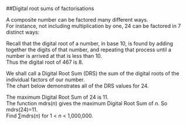 ##Digital root sums of factorisations

A composite number can be factored many different ways.  
For instance, not including multiplication by one, 24 can be factored in 7 distinct ways:

Recall that the digital root of a number, in base 10, is found by adding together the digits of that number, 
and repeating that process until a number is arrived at that is less than 10.  
Thus the digital root of 467 is 8.

We shall call a Digital Root Sum (DRS) the sum of the digital roots of the individual factors of our number.<br>
 The chart below demonstrates all of the DRS values for 24.

The maximum Digital Root Sum  of 24 is 11.<br>
The function mdrs(<var>n</var>) gives the maximum Digital Root Sum of <var>n</var>. So  mdrs(24)=11.<br>
Find &#x2211;mdrs(<var>n</var>) for 1 &lt; <var>n</var> &lt; 1,000,000.
